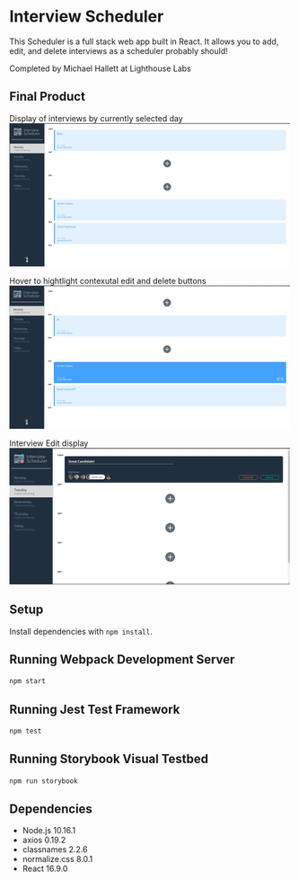 # Interview Scheduler

This Scheduler is a full stack web app built in React. It allows you to add, edit, and delete interviews as a scheduler probably should!

Completed by Michael Hallett at Lighthouse Labs 

## Final Product

Display of interviews by currently selected day
!["Screenshot of a typical display of interviews by day"](https://raw.githubusercontent.com/mhallett00/scheduler/master/public/images/dayview.png)

Hover to hightlight contexutal edit and delete buttons
!["Screenshot of hightlight contexutal edit and delete buttons"](https://raw.githubusercontent.com/mhallett00/scheduler/master/public/images/hightlight.png)

Interview Edit display
!["Screenshot of edit form"](https://raw.githubusercontent.com/mhallett00/scheduler/master/public/images/editing.png)

## Setup

Install dependencies with `npm install`.

## Running Webpack Development Server

```sh
npm start
```

## Running Jest Test Framework

```sh
npm test
```

## Running Storybook Visual Testbed

```sh
npm run storybook
```
## Dependencies

- Node.js       10.16.1
- axios          0.19.2
- classnames      2.2.6
- normalize.css   8.0.1
- React           16.9.0
